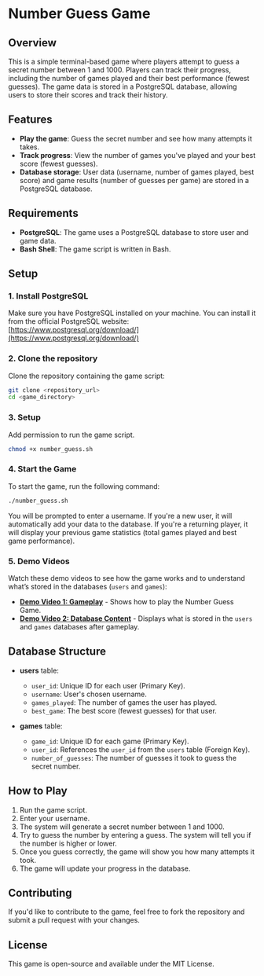 # Number Guess Game

## Overview

This is a simple terminal-based game where players attempt to guess a secret number between 1 and 1000. Players can track their progress, including the number of games played and their best performance (fewest guesses). The game data is stored in a PostgreSQL database, allowing users to store their scores and track their history.

## Features

- **Play the game**: Guess the secret number and see how many attempts it takes.
- **Track progress**: View the number of games you've played and your best score (fewest guesses).
- **Database storage**: User data (username, number of games played, best score) and game results (number of guesses per game) are stored in a PostgreSQL database.

## Requirements

- **PostgreSQL**: The game uses a PostgreSQL database to store user and game data.
- **Bash Shell**: The game script is written in Bash.

## Setup

### 1. Install PostgreSQL

Make sure you have PostgreSQL installed on your machine. You can install it from the official PostgreSQL website: [https://www.postgresql.org/download/](https://www.postgresql.org/download/)

### 2. Clone the repository

Clone the repository containing the game script:

```bash
git clone <repository_url>
cd <game_directory>
```

### 3. Setup

Add permission to run the game script.

```bash
chmod +x number_guess.sh
```

### 4. Start the Game

To start the game, run the following command:

```bash
./number_guess.sh
```

You will be prompted to enter a username. If you're a new user, it will automatically add your data to the database. If you're a returning player, it will display your previous game statistics (total games played and best game performance).

### 5. Demo Videos

Watch these demo videos to see how the game works and to understand what’s stored in the databases (`users` and `games`):

- **[Demo Video 1: Gameplay](demo_gifs/number_guessing_game_demo.gif)** - Shows how to play the Number Guess Game.
- **[Demo Video 2: Database Content](demo_gifs/psql_demo.gif)** - Displays what is stored in the `users` and `games` databases after gameplay.

## Database Structure

- **users** table:

  - `user_id`: Unique ID for each user (Primary Key).
  - `username`: User's chosen username.
  - `games_played`: The number of games the user has played.
  - `best_game`: The best score (fewest guesses) for that user.

- **games** table:
  - `game_id`: Unique ID for each game (Primary Key).
  - `user_id`: References the `user_id` from the `users` table (Foreign Key).
  - `number_of_guesses`: The number of guesses it took to guess the secret number.

## How to Play

1. Run the game script.
2. Enter your username.
3. The system will generate a secret number between 1 and 1000.
4. Try to guess the number by entering a guess. The system will tell you if the number is higher or lower.
5. Once you guess correctly, the game will show you how many attempts it took.
6. The game will update your progress in the database.

## Contributing

If you'd like to contribute to the game, feel free to fork the repository and submit a pull request with your changes.

## License

This game is open-source and available under the MIT License.
